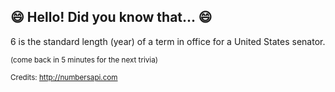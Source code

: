 ## 😄 Hello! Did you know that... 😄
6 is the standard length (year) of a term in office for a United States senator.

<sup>(come back in 5 minutes for the next trivia)</sup>


<sup>Credits: http://numbersapi.com</sup>
